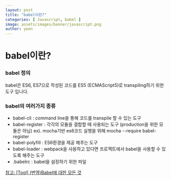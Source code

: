 ```yaml
---
layout: post
title: "babel이란?"
categories: [ Javascript, babel ]
image: assets/images/banner/javascript.png
author: yeon
---
```


# babel이란?

### babel 정의

babel은 ES6, ES7으로 작성된 코드를 ES5 (ECMAScript5)로 transpiling하기 위한 도구 입니다.


### babel의 여러가지 종류
- babel-cli : command line을 통해 코드를 transpile 할 수 있는 도구
- babel-register : 각각의 모듈을 결합할 때 사용되는 도구 (production을 위한 모듈은 아님) ex). mocha기반 es6코드 실행을 위해 mocha --require babel-register
- babel-polyfill : ES6환경을 제공 해주는 도구
- babel-loader : webpack을 사용하고 있다면 프로젝트에서 babel을 사용할 수 있도록 해주는 도구
- .babelrc : babel을 설정하기 위한 파일

[참고: [Tool] (번역)Babel에 대한 모든 것](https://jaeyeophan.github.io/2017/05/16/Everything-about-babel/)